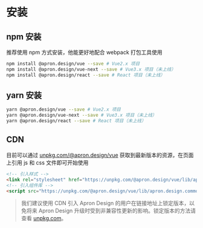 # 安装

## npm 安装

推荐使用 npm 方式安装，他能更好地配合 webpack 打包工具使用

```bash
npm install @apron.design/vue --save # Vue2.x 项目
npm install @apron.design/vue-next --save # Vue3.x 项目（未上线）
npm install @apron.design/react --save # React 项目（未上线）
```

## yarn 安装

```bash
yarn @apron.design/vue --save # Vue2.x 项目
yarn @apron.design/vue-next --save # Vue3.x 项目（未上线）
yarn @apron.design/react --save # React 项目（未上线）
```

## CDN
目前可以通过 [unpkg.com/@apron.design/vue](https://unpkg.com/@apron.design/vue) 获取到最新版本的资源，在页面上引用 js 和 css 文件即可开始使用

```html
<!-- 引入样式 -->
<link rel="stylesheet" href="https://unpkg.com/@apron.design/vue/lib/apron.design.css">
<!-- 引入组件库 -->
<script src="https://unpkg.com/@apron.design/vue/lib/apron.design.common.js"></script>
```

> 我们建议使用 CDN 引入 Apron Design 的用户在链接地址上锁定版本，以免将来 Apron Design 升级时受到非兼容性更新的影响。锁定版本的方法请查看 [unpkg.com](https://unpkg.com/)。